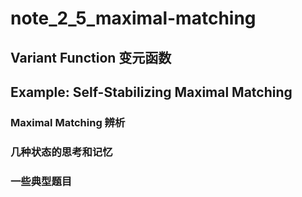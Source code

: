# note_2_5_maximal-matching

## Variant Function 变元函数

## Example: Self-Stabilizing Maximal Matching

### Maximal Matching 辨析

### 几种状态的思考和记忆

### 一些典型题目
